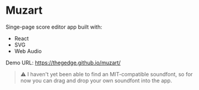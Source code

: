 # Muzart

Singe-page score editor app built with:

- React
- SVG
- Web Audio

Demo URL: https://thegedge.github.io/muzart/

> :warning: I haven't yet been able to find an MIT-compatible soundfont, so for now you can drag and drop your own
> soundfont into the app.
